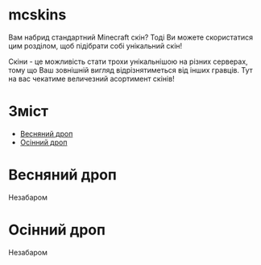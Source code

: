 # mcskins
Вам набрид стандартний Minecraft скін? Тоді Ви можете скористатися цим розділом, щоб підібрати собі унікальний скін!

Скіни - це можливість стати трохи унікальнішою на різних серверах, тому що Ваш зовнішній вигляд відрізнятиметься від інших гравців. Тут на вас чекатиме величезний асортимент скінів!
# Зміст
- [Весняний дроп](#весняний-дроп)
- [Осінний дроп](#осінний-дроп)<br>
# Весняний дроп
Незабаром
# Осінний дроп
Незабаром
